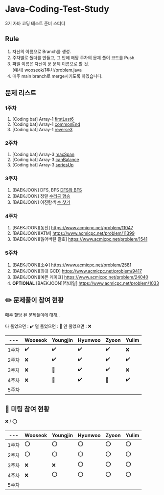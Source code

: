 # Java-Coding-Test-Study
3기 자바 코딩 테스트 준비 스터디


## Rule
1. 자신의 이름으로 Branch를 생성.
2. 주차별로 폴더를 만들고, 그 안에 해당 주차의 문제 풀이 코드를 Push.
3. 파일 이름은 자신이 푼 문제 이름으로 할 것.   
(예시) wooseok/1주차/problem.java
4. 매주 main branch로 merge시키도록 하겠습니다.

## 문제 리스트
### 1주차
1. [Coding bat] Array-1 [firstLast6](https://codingbat.com/prob/p185685)
2. [Coding bat] Array-1 [commonEnd](https://codingbat.com/prob/p191991)
3. [Coding bat] Array-1 [reverse3](https://codingbat.com/prob/p112409)

### 2주차
1. [Coding bat] Array-3 [maxSpan](https://codingbat.com/prob/p189576)
2. [Coding bat] Array-3 [canBalance](https://codingbat.com/prob/p158767)
3. [Coding bat] Array-3 [seriesUp](https://codingbat.com/prob/p104090)

### 3주차
1. [BAEKJOON] DFS, BFS [DFS와 BFS](https://www.acmicpc.net/problem/1260)
2. [BAEKJOON] 정렬 [수리공 항승](https://www.acmicpc.net/problem/1449)
3. [BAEKJOON] 이진탐색 [수 찾기](https://www.acmicpc.net/problem/1920)

### 4주차
1. [BAEKJOON][동전] https://www.acmicpc.net/problem/11047
2. [BAEKJOON][ATM] https://www.acmicpc.net/problem/11399
3. [BAEKJOON][잃어버린 괄호] https://www.acmicpc.net/problem/1541

### 5주차
1. [BAEKJOON][소수] https://www.acmicpc.net/problem/2581
2. [BAEKJOON][최대 GCD] https://www.acmicpc.net/problem/9417
3. [BAEKJOON][예쁜 케이크] https://www.acmicpc.net/problem/24040
4. **OPTIONAL** [BAEKJOON][칵테일] https://www.acmicpc.net/problem/1033

## :pencil2: 문제풀이 참여 현황
매주 할당 된 문제풀이에 대해..
<br><br>
다 풀었으면 : :heavy_check_mark:
덜 풀었으면 : :small_red_triangle:
안 풀었으면 : :x:

| --- | Wooseok | Youngjin | Hyunwoo | Zyoon | Yulim |
| --- | --- | --- | --- | --- | --- |
| 1주차 | :heavy_check_mark:| :heavy_check_mark:| :heavy_check_mark:| :heavy_check_mark:| :x:|
| 2주차 |:x:| :heavy_check_mark:| :heavy_check_mark:| :heavy_check_mark:| :heavy_check_mark:|
| 3주차 |:x:|:small_red_triangle:|:heavy_check_mark:|:heavy_check_mark:|:x:|
| 4주차 |:x:|:small_red_triangle:|:heavy_check_mark:|:small_red_triangle:|:heavy_check_mark:|
| 5주차 ||||||

## :speech_balloon: 미팅 참여 현황
:x: / :o:

| --- | Wooseok | Youngjin | Hyunwoo | Zyoon | Yulim |
| --- | --- | --- | --- | --- | --- |
| 1주차 |:o:|:o:|:o:|:o:|:o:|
| 2주차 |:o:|:o:|:o:|:o:|:o:|
| 3주차 |:x:|:x:|:o:|:o:|:o:|
| 4주차 |:x:|:o:|:o:|:o:|:o:|
| 5주차 ||||||
